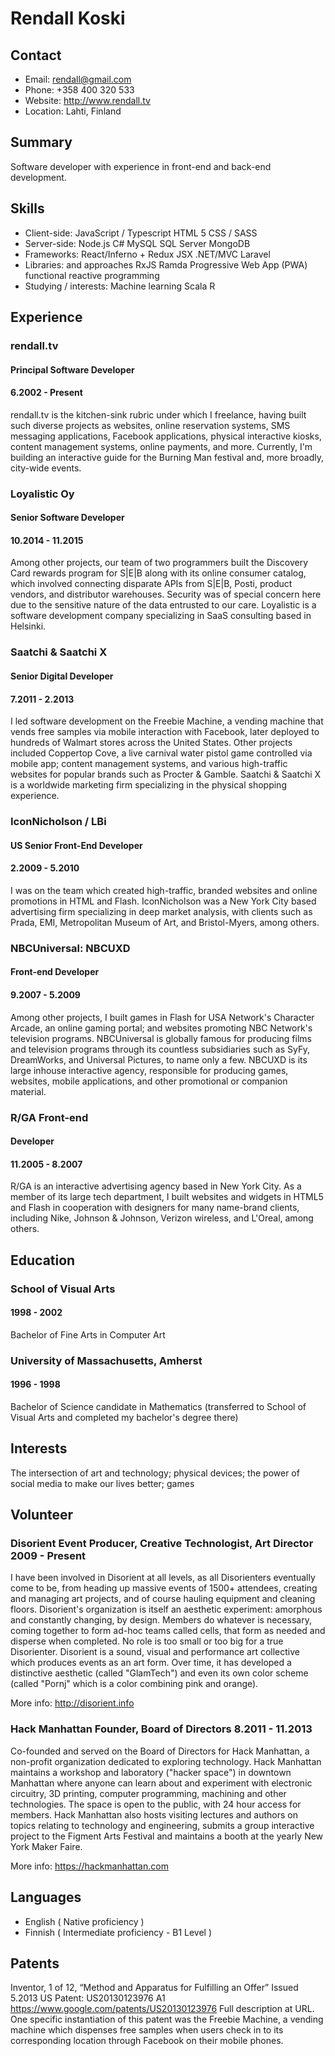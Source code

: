 # Rendall Koski
## Contact
- Email: rendall@gmail.com
- Phone: +358 400 320 533
- Website: http://www.rendall.tv
- Location: Lahti, Finland
## Summary
Software developer with experience in front-end and back-end development.
## Skills
- Client-side: JavaScript / Typescript  HTML 5  CSS / SASS
- Server-side: Node.js C#  MySQL  SQL Server  MongoDB
- Frameworks: React/Inferno + Redux  JSX  .NET/MVC  Laravel
- Libraries: and approaches RxJS  Ramda  Progressive Web App (PWA)  functional reactive programming
- Studying / interests: Machine learning  Scala  R
## Experience
### rendall.tv 
#### Principal Software Developer 
#### 6.2002 - Present
rendall.tv is the kitchen-sink rubric under which I freelance, having built such diverse projects as websites, online reservation systems, SMS messaging applications, Facebook applications, physical interactive kiosks, content management systems, online payments, and more. Currently, I'm building an interactive guide for the Burning Man festival and, more broadly, city-wide events.

### Loyalistic Oy 
#### Senior Software Developer 
#### 10.2014 - 11.2015
Among other projects, our team of two programmers built the Discovery Card rewards program for S|E|B along with its online consumer catalog, which involved connecting disparate APIs from S|E|B, Posti, product vendors, and distributor warehouses. Security was of special concern here due to the sensitive nature of the data entrusted to our care. Loyalistic is a software development company specializing in SaaS consulting based in Helsinki.

### Saatchi & Saatchi X 
#### Senior Digital Developer 
#### 7.2011 - 2.2013
I led software development on the Freebie Machine, a vending machine that vends free samples via mobile interaction with Facebook, later deployed to hundreds of Walmart stores across the United States. Other projects included Coppertop Cove, a live carnival water pistol game controlled via mobile app; content management systems, and various high-traffic websites for popular brands such as Procter & Gamble. Saatchi & Saatchi X is a worldwide marketing firm specializing in the physical shopping experience.

### IconNicholson / LBi 
#### US Senior Front-End Developer 
#### 2.2009 - 5.2010
I was on the team which created high-traffic, branded websites and online promotions in HTML and Flash. IconNicholson was a New York City based advertising firm specializing in deep market analysis, with clients such as Prada, EMI, Metropolitan Museum of Art, and Bristol-Myers, among others.

### NBCUniversal: NBCUXD 
#### Front-end Developer 
#### 9.2007 - 5.2009
Among other projects, I built games in Flash for USA Network's Character Arcade, an online gaming portal; and websites promoting NBC Network's television programs. NBCUniversal is globally famous for producing films and television programs through its countless subsidiaries such as SyFy, DreamWorks, and Universal Pictures, to name only a few. NBCUXD is its large inhouse interactive agency, responsible for producing games, websites, mobile applications, and other promotional or companion material.

### R/GA Front-end 
#### Developer 
#### 11.2005 - 8.2007
R/GA is an interactive advertising agency based in New York City. As a member of its large tech department, I built websites and widgets in HTML5 and Flash in cooperation with designers for many name-brand clients, including Nike, Johnson & Johnson, Verizon wireless, and L'Oreal, among others.

## Education
### School of Visual Arts 
#### 1998 - 2002
Bachelor of Fine Arts in Computer Art
### University of Massachusetts, Amherst 
#### 1996 - 1998
Bachelor of Science candidate in Mathematics (transferred to School of Visual Arts and completed my bachelor's degree there)

## Interests
The intersection of art and technology; physical devices; the power of social media to make our lives better; games

## Volunteer
### Disorient Event Producer, Creative Technologist, Art Director 2009 - Present
I have been involved in Disorient at all levels, as all Disorienters eventually come to be, from heading up massive events of 1500+ attendees, creating and managing art projects, and of course hauling equipment and cleaning floors. Disorient's organization is itself an aesthetic experiment: amorphous and constantly changing, by design. Members do whatever is necessary, coming together to form ad-hoc teams called cells, that form as needed and disperse when completed. No role is too small or too big for a true Disorienter. Disorient is a sound, visual and performance art collective which produces events as an art form. Over time, it has developed a distinctive aesthetic (called "GlamTech") and even its own color scheme (called "Pornj" which is a color combining pink and orange).

More info: http://disorient.info

### Hack Manhattan Founder, Board of Directors 8.2011 - 11.2013
Co-founded and served on the Board of Directors for Hack Manhattan, a non-profit organization dedicated to exploring technology. Hack Manhattan maintains a workshop and laboratory ("hacker space") in downtown Manhattan where anyone can learn about and experiment with electronic circuitry, 3D printing, computer programming, machining and other technologies. The space is open to the public, with 24 hour access for members. Hack Manhattan also hosts visiting lectures and authors on topics relating to technology and engineering, submits a group interactive project to the Figment Arts Festival and maintains a booth at the yearly New York Maker Faire.

More info: https://hackmanhattan.com

## Languages
- English ( Native proficiency )
- Finnish ( Intermediate proficiency - B1 Level )

## Patents
Inventor, 1 of 12, “Method and Apparatus for Fulfilling an Offer”
Issued 5.2013
US Patent: US20130123976 A1 https://www.google.com/patents/US20130123976
Full description at URL. One specific instantiation of this patent was the Freebie Machine, a vending machine which dispenses free samples when users check in to its corresponding location through Facebook on their mobile phones.